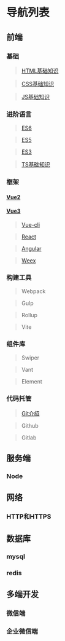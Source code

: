 

# 导航列表

## 前端

### 基础

> [HTML基础知识](/docs/base/html)

> [CSS基础知识](/docs/base/css)

> [JS基础知识](/docs/base/js)

### 进阶语言

> [ES6](/docs/base/es6)

> [ES5](/docs/base/es5)

> [ES3](/docs/base/es3)

> [TS基础知识](/docs/base/ts)

### 框架

#### [Vue2](/docs/vue2)

#### [Vue3](/docs/vue3)

> [Vue-cli](/docs/frame/vue-cli)

> [React](/docs/frame/react)

> [Angular](/docs/frame/angular)

> [Weex](/docs/frame/weex)

### 构建工具

> Webpack

> Gulp

> Rollup

> Vite

### 组件库

> Swiper

> Vant

> Element


### 代码托管

> [Git介绍](/docs/build/git/index)

> Github

> Gitlab


## 服务端

### Node

## 网络

### HTTP和HTTPS

## 数据库

### mysql

### redis

## 多端开发

### 微信端

### 企业微信端



